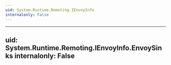 ```yaml
---
uid: System.Runtime.Remoting.IEnvoyInfo
internalonly: False
---
```


---
uid: System.Runtime.Remoting.IEnvoyInfo.EnvoySinks
internalonly: False
---
